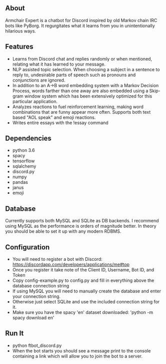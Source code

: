 ## About
Armchair Expert is a chatbot for Discord inspired by old Markov chain IRC bots like PyBorg. It regurgitates what it learns from you in unintentionally hilarious ways. 

## Features
- Learns from Discord chat and replies randomly or when mentioned, relating what it has learned to your message.
- NLP assisted topic selection. When choosing a subject in a sentence to reply to, undesirable parts of speech such as pronouns and conjunctions are ignored.
- In addition to an A->B word embedding system with a Markov Decision Process, words farther than one away are also embedded using a Skip-gram window system which has been extensively optimized for this particular application.
- Analyzes reactions to fuel reinforcement learning, making word combinations that are funny appear more often. Supports both text based "AOL speak" and emoji reactions.
- Writes entire essays with the !essay command

## Dependencies
- python 3.6
- spacy
- tensorflow
- sqlalchemy
- discord.py
- numpy
- pandas
- janus
- emoji

## Database
Currently supports both MySQL and SQLite as DB backends. I recommend using MySQL as the performance is orders of magnitude better.
In theory you should be able to set it up with any modern RDBMS.

## Configuration

- You will need to register a bot with Discord: https://discordapp.com/developers/applications/me#top
- Once you register it take note of the Client ID, Username, Bot ID, and Token
- Copy config-example.py to config.py and fill in everything above the database connection string
- If using MySQL you will need to manually create the database and enter your connection string.
- Otherwise just select SQLite and use the included connection string for it.
- Make sure you have the spacy 'en' dataset downloaded: 'python -m spacy download en'

## Run It
- python ftbot_discord.py
- When the bot starts you should see a message print to the console containing a link which will allow you to join the bot to a server.



